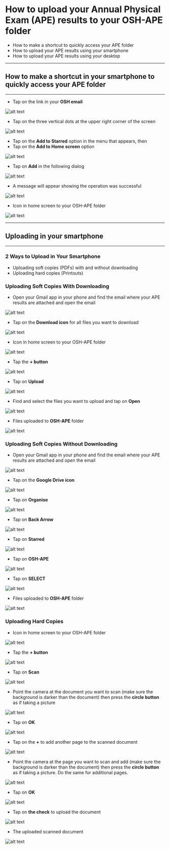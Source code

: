 # How to upload your Annual Physical Exam (APE) results to your OSH-APE folder

* How to make a shortcut to quickly access your APE folder
* How to upload your APE results using your smartphone
* How to upload your APE results using your desktop

***
## How to make a shortcut in your smartphone to quickly access your APE folder
***

* Tap on the link in your **OSH email**

![alt text](https://github.com/rc-delfin/osh-how-to/blob/master/osh%20email.png)

* Tap on the three vertical dots at the upper right corner of the screen

![alt text](https://github.com/rc-delfin/osh-how-to/blob/master/002.png)

* Tap on the **Add to Starred** option in the menu that appears, then
* Tap on the **Add to Home screen** option

![alt text](https://github.com/rc-delfin/osh-how-to/blob/master/003.png)

* Tap on **Add** in the following dialog

![alt text](https://github.com/rc-delfin/osh-how-to/blob/master/004.png)

* A message will appear showing the operation was successful

![alt text](https://github.com/rc-delfin/osh-how-to/blob/master/005.png)

* Icon in home screen to your OSH-APE folder

![alt text](https://github.com/rc-delfin/osh-how-to/blob/master/006.png)

***
## Uploading in your smartphone
***

### 2 Ways to Upload in Your Smartphone

* Uploading soft copies (PDFs) with and without downloading
* Uploading hard copies (Printouts)

### Uploading Soft Copies With Downloading

* Open your Gmail app in your phone and find the email where your APE results are attached and open the email

![alt text](https://github.com/rc-delfin/osh-how-to/blob/master/007.png)

* Tap on the **Download icon** for all files you want to download

![alt text](https://github.com/rc-delfin/osh-how-to/blob/master/008.png)

* Icon in home screen to your OSH-APE folder

![alt text](https://github.com/rc-delfin/osh-how-to/blob/master/009.png)


* Tap the **+ button**

![alt text](https://github.com/rc-delfin/osh-how-to/blob/master/010.png)

* Tap on **Upload**

![alt text](https://github.com/rc-delfin/osh-how-to/blob/master/011.png)

* Find and select the files you want to upload and tap on **Open**

![alt text](https://github.com/rc-delfin/osh-how-to/blob/master/012.png)

* Files uploaded to **OSH-APE** folder

![alt text](https://github.com/rc-delfin/osh-how-to/blob/master/013.png)

### Uploading Soft Copies Without Downloading

* Open your Gmail app in your phone and find the email where your APE results are attached and open the email

![alt text](https://github.com/rc-delfin/osh-how-to/blob/master/014.png)

* Tap on the **Google Drive icon**

![alt text](https://github.com/rc-delfin/osh-how-to/blob/master/015.png)

* Tap on **Organise**

![alt text](https://github.com/rc-delfin/osh-how-to/blob/master/016.png)

* Tap on **Back Arrow**

![alt text](https://github.com/rc-delfin/osh-how-to/blob/master/017.png)

* Tap on **Starred**

![alt text](https://github.com/rc-delfin/osh-how-to/blob/master/018.png)

* Tap on **OSH-APE**

![alt text](https://github.com/rc-delfin/osh-how-to/blob/master/019.png)

* Tap on **SELECT**

![alt text](https://github.com/rc-delfin/osh-how-to/blob/master/020.png)

* Files uploaded to **OSH-APE** folder

![alt text](https://github.com/rc-delfin/osh-how-to/blob/master/021.png)

### Uploading Hard Copies

* Icon in home screen to your OSH-APE folder

![alt text](https://github.com/rc-delfin/osh-how-to/blob/master/022.png)

* Tap the **+ button**

![alt text](https://github.com/rc-delfin/osh-how-to/blob/master/023.png)

* Tap on **Scan**

![alt text](https://github.com/rc-delfin/osh-how-to/blob/master/024.png)

* Point the camera at the document you want to scan (make sure the background is darker than the document) then press the **circle button** as if taking a picture

![alt text](https://github.com/rc-delfin/osh-how-to/blob/master/025.png)

* Tap on **OK**

![alt text](https://github.com/rc-delfin/osh-how-to/blob/master/026.png)

* Tap on the **+** to add another page to the scanned document

![alt text](https://github.com/rc-delfin/osh-how-to/blob/master/027.png)

* Point the camera at the page you want to scan and add (make sure the background is darker than the document) then press the **circle button** as if taking a picture. Do the same for additional pages.

![alt text](https://github.com/rc-delfin/osh-how-to/blob/master/028.png)

* Tap on **OK**

![alt text](https://github.com/rc-delfin/osh-how-to/blob/master/029.png)

* Tap on **the check** to upload the document

![alt text](https://github.com/rc-delfin/osh-how-to/blob/master/030.png)

* The uploaded scanned document

![alt text](https://github.com/rc-delfin/osh-how-to/blob/master/031.png)
